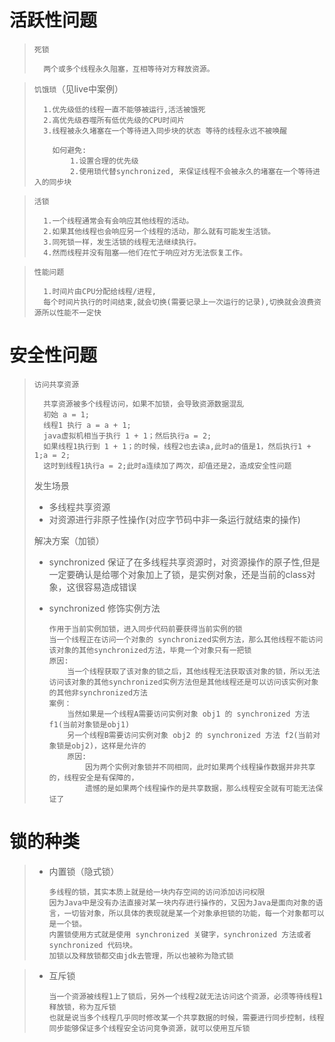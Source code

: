 # 活跃性问题
> `死锁` 
>
>       两个或多个线程永久阻塞，互相等待对方释放资源。

> `饥饿琐`（见live中案例）
>
>       1.优先级低的线程一直不能够被运行,活活被饿死 
>       2.高优先级吞噬所有低优先级的CPU时间片
>       3.线程被永久堵塞在一个等待进入同步块的状态 等待的线程永远不被唤醒
>
>         如何避免:
>             1.设置合理的优先级
>             2.使用琐代替synchronized, 来保证线程不会被永久的堵塞在一个等待进入的同步块

> `活锁` 
>
>       1.一个线程通常会有会响应其他线程的活动。
>       2.如果其他线程也会响应另一个线程的活动，那么就有可能发生活锁。
>       3.同死锁一样，发生活锁的线程无法继续执行。
>       4.然而线程并没有阻塞——他们在忙于响应对方无法恢复工作。

> `性能问题` 
>
>       1.时间片由CPU分配给线程/进程,
>       每个时间片执行的时间结束,就会切换(需要记录上一次运行的记录),切换就会浪费资源所以性能不一定快

# 安全性问题
> `访问共享资源`
>
>       共享资源被多个线程访问，如果不加锁，会导致资源数据混乱
>       初始 a = 1;
>       线程1 执行 a = a + 1;
>       java虚拟机相当于执行 1 + 1；然后执行a = 2;
>       如果线程1执行到 1 + 1；的时候，线程2也去读a,此时a的值是1，然后执行1 + 1;a = 2;
>       这时到线程1执行a = 2;此时a连续加了两次，却值还是2，造成安全性问题
> 发生场景
> * 多线程共享资源 
> * 对资源进行非原子性操作(对应字节码中非一条运行就结束的操作) 
>
> 解决方案（加锁） 
> * synchronized 保证了在多线程共享资源时，对资源操作的原子性,但是一定要确认是给哪个对象加上了锁，是实例对象，还是当前的class对象，这很容易造成错误
>
> * synchronized 修饰实例方法
>
>       作用于当前实例加锁，进入同步代码前要获得当前实例的锁
>       当一个线程正在访问一个对象的 synchronized实例方法，那么其他线程不能访问该对象的其他synchronized方法，毕竟一个对象只有一把锁
>       原因:
>           当一个线程获取了该对象的锁之后，其他线程无法获取该对象的锁，所以无法访问该对象的其他synchronized实例方法但是其他线程还是可以访问该实例对象的其他非synchronized方法 
>       案例：
>           当然如果是一个线程A需要访问实例对象 obj1 的 synchronized 方法 f1(当前对象锁是obj1)
>           另一个线程B需要访问实例对象 obj2 的 synchronized 方法 f2(当前对象锁是obj2)，这样是允许的
>           原因:
>               因为两个实例对象锁并不同相同，此时如果两个线程操作数据并非共享的，线程安全是有保障的，
>               遗憾的是如果两个线程操作的是共享数据，那么线程安全就有可能无法保证了
>
>
>
# 锁的种类
> * 内置锁（隐式锁）
>
>       多线程的锁，其实本质上就是给一块内存空间的访问添加访问权限
>       因为Java中是没有办法直接对某一块内存进行操作的，又因为Java是面向对象的语言，一切皆对象，所以具体的表现就是某一个对象承担锁的功能，每一个对象都可以是一个锁。
>       内置锁使用方式就是使用 synchronized 关键字，synchronized 方法或者 synchronized 代码块。
>       加锁以及释放锁都交由jdk去管理，所以也被称为隐式锁

> * 互斥锁
>
>       当一个资源被线程1上了锁后，另外一个线程2就无法访问这个资源，必须等待线程1释放锁，称为互斥锁
>       也就是说当多个线程几乎同时修改某一个共享数据的时候，需要进行同步控制，线程同步能够保证多个线程安全访问竞争资源，就可以使用互斥锁





